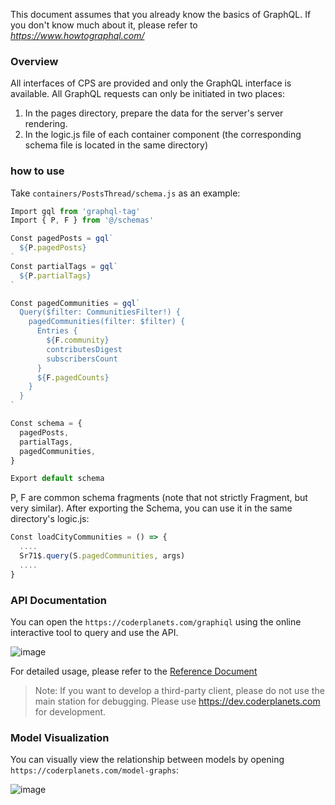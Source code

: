 This document assumes that you already know the basics of GraphQL. If you don't know much about it, please refer to _https://www.howtographql.com/_

### Overview

All interfaces of CPS are provided and only the GraphQL interface is available. All GraphQL requests can only be initiated in two places:

1. In the pages directory, prepare the data for the server's server rendering.
2. In the logic.js file of each container component (the corresponding schema file is located in the same directory)

### how to use

Take `containers/PostsThread/schema.js` as an example:

```js
Import gql from 'graphql-tag'
Import { P, F } from '@/schemas'

Const pagedPosts = gql`
  ${P.pagedPosts}
`
Const partialTags = gql`
  ${P.partialTags}
`

Const pagedCommunities = gql`
  Query($filter: CommunitiesFilter!) {
    pagedCommunities(filter: $filter) {
      Entries {
        ${F.community}
        contributesDigest
        subscribersCount
      }
      ${F.pagedCounts}
    }
  }
`

Const schema = {
  pagedPosts,
  partialTags,
  pagedCommunities,
}

Export default schema
```

P, F are common schema fragments (note that not strictly Fragment, but very similar). After exporting the Schema, you can use it in the same directory's logic.js:

```js
Const loadCityCommunities = () => {
  ....
  Sr71$.query(S.pagedCommunities, args)
  ....
}
```

### API Documentation

You can open the `https://coderplanets.com/graphiql` using the online interactive tool to query and use the API.

![image](https://user-images.githubusercontent.com/6184465/51720977-ae199a80-208a-11e9-9e9e-2617f53a8616.png)

For detailed usage, please refer to the [Reference Document](https://github.com/prisma/graphql-playground)

> Note: If you want to develop a third-party client, please do not use the main station for debugging. Please use https://dev.coderplanets.com for development.

### Model Visualization

You can visually view the relationship between models by opening `https://coderplanets.com/model-graphs`:

![image](https://user-images.githubusercontent.com/6184465/51719807-df439c00-2085-11e9-99d8-b1848fbb77b6.png)
